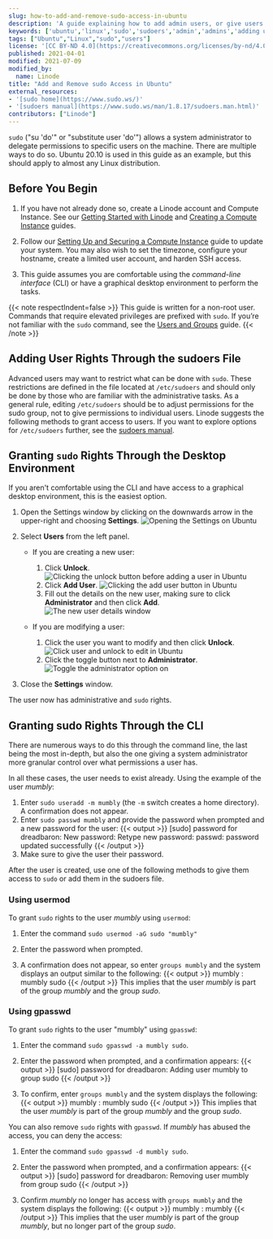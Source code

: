 ```yaml
---
slug: how-to-add-and-remove-sudo-access-in-ubuntu
description: 'A guide explaining how to add admin users, or give users sudo privledges, using Unbuntu 20.10 Groovy Gorilla as an example.'
keywords: ['ubuntu','linux','sudo','sudoers','admin','admins','adding users to sudo','adding user to sudoers']
tags: ["Ubuntu","Linux","sudo","users"]
license: '[CC BY-ND 4.0](https://creativecommons.org/licenses/by-nd/4.0)'
published: 2021-04-01
modified: 2021-07-09
modified_by:
  name: Linode
title: "Add and Remove sudo Access in Ubuntu"
external_resources:
- '[sudo home](https://www.sudo.ws/)'
- '[sudoers manual](https://www.sudo.ws/man/1.8.17/sudoers.man.html)'
contributors: ["Linode"]
---
```


`sudo` ("su 'do'" or "substitute user 'do'") allows a system administrator to delegate permissions to specific users on the machine. There are multiple ways to do so. Ubuntu 20.10 is used in this guide as an example, but this should apply to almost any Linux distribution.

## Before You Begin

1.  If you have not already done so, create a Linode account and Compute Instance. See our [Getting Started with Linode](/docs/products/platform/get-started/) and [Creating a Compute Instance](/docs/products/compute/compute-instances/guides/create/) guides.

1.  Follow our [Setting Up and Securing a Compute Instance](/docs/products/compute/compute-instances/guides/set-up-and-secure/) guide to update your system. You may also wish to set the timezone, configure your hostname, create a limited user account, and harden SSH access.

1.  This guide assumes you are comfortable using the *command-line interface* (CLI) or have a graphical desktop environment to perform the tasks.

{{< note respectIndent=false >}}
This guide is written for a non-root user. Commands that require elevated privileges are prefixed with `sudo`. If you’re not familiar with the `sudo` command, see the [Users and Groups](/docs/guides/linux-users-and-groups/) guide.
{{< /note >}}

## Adding User Rights Through the sudoers File

Advanced users may want to restrict what can be done with `sudo`. These restrictions are defined in the file located at `/etc/sudoers` and should only be done by those who are familiar with the administrative tasks. As a general rule, editing `/etc/sudoers` should be to adjust permissions for the sudo group, not to give permissions to individual users. Linode suggests the following methods to grant access to users. If you want to explore options for `/etc/sudoers` further, see the [sudoers manual](https://www.sudo.ws/man/1.8.17/sudoers.man.html).

## Granting `sudo` Rights Through the Desktop Environment

If you aren't comfortable using the CLI and have access to a graphical desktop environment, this is the easiest option.

1.  Open the Settings window by clicking on the downwards arrow in the upper-right and choosing **Settings**.
    ![Opening the Settings on Ubuntu](open-settings-ubuntu.png)

2.  Select **Users** from the left panel.
    -   If you are creating a new user:
        1.  Click **Unlock**.
        ![Clicking the unlock button before adding a user in Ubuntu](click-unlock-adding-user-ubuntu.png)
        2.  Click **Add User**.
        ![Clicking the add user button in Ubuntu](click-add-user-ubuntu.png)
        3.  Fill out the details on the new user, making sure to click **Administrator** and then click **Add**.
        ![The new user details window](add-user-dialogue-ubuntu.png)

    -   If you are modifying a user:
        1.  Click the user you want to modify and then click **Unlock**.
        ![Click user and unlock to edit in Ubuntu](unlock-to-modify-existing-user.png)
        2.  Click the toggle button next to **Administrator**.
        ![Toggle the administrator option on](toggling-administrator-on.png)

3.  Close the **Settings** window.

The user now has administrative and `sudo` rights.

## Granting sudo Rights Through the CLI

There are numerous ways to do this through the command line, the last being the most in-depth, but also the one giving a system administrator more granular control over what permissions a user has.

In all these cases, the user needs to exist already. Using the example of the user *mumbly*:

1.  Enter `sudo useradd -m mumbly` (the `-m` switch creates a home directory). A confirmation does not appear.
2.  Enter `sudo passwd mumbly` and provide the password when prompted and a new password for the user:
    {{< output >}}
[sudo] password for dreadbaron:
New password:
Retype new password:
passwd: password updated successfully
    {{< /output >}}
3.  Make sure to give the user their password.

After the user is created, use one of the following methods to give them access to `sudo` or add them in the sudoers file.

### Using usermod

To grant `sudo` rights to the user *mumbly* using `usermod`:

1.  Enter the command `sudo usermod -aG sudo "mumbly"`

2.  Enter the password when prompted.

3.  A confirmation does not appear, so enter `groups mumbly` and the system displays an output similar to the following:
    {{< output >}}
mumbly : mumbly sudo
    {{< /output >}}
    This implies that the user *mumbly* is part of the group *mumbly* and the group *sudo*.

### Using gpasswd

To grant `sudo` rights to the user "mumbly" using `gpasswd`:

1.  Enter the command `sudo gpasswd -a mumbly sudo`.

2.  Enter the password when prompted, and a confirmation appears:
    {{< output >}}
[sudo] password for dreadbaron:
Adding user mumbly to group sudo
    {{< /output >}}

3.  To confirm, enter `groups mumbly` and the system displays the following:
    {{< output >}}
mumbly : mumbly sudo
    {{< /output >}}
    This implies that the user *mumbly* is part of the group *mumbly* and the group *sudo*.

You can also remove `sudo` rights with `gpasswd`. If *mumbly* has abused the access, you can deny the access:

1.  Enter the command `sudo gpasswd -d mumbly sudo`.

2.  Enter the password when prompted, and a confirmation appears:
    {{< output >}}
[sudo] password for dreadbaron:
Removing user mumbly from group sudo
    {{< /output >}}

3.  Confirm *mumbly* no longer has access with `groups mumbly` and the system displays the following:
    {{< output >}}
mumbly : mumbly
    {{< /output >}}
    This implies that the user *mumbly* is part of the group *mumbly*, but no longer part of the group *sudo*.
